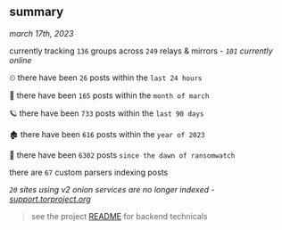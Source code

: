
## summary
_march 17th, 2023_

currently tracking `136` groups across `249` relays & mirrors - _`101` currently online_

⏲ there have been `26` posts within the `last 24 hours`

🦈 there have been `165` posts within the `month of march`

🪐 there have been `733` posts within the `last 90 days`

🏚 there have been `616` posts within the `year of 2023`

🦕 there have been `6302` posts `since the dawn of ransomwatch`

there are `67` custom parsers indexing posts

_`20` sites using v2 onion services are no longer indexed - [support.torproject.org](https://support.torproject.org/onionservices/v2-deprecation/)_

> see the project [README](https://github.com/joshhighet/ransomwatch#ransomwatch--) for backend technicals
